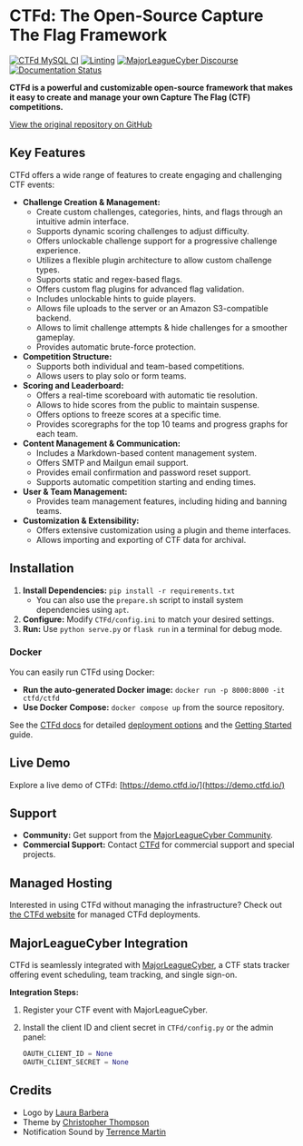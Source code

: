 # CTFd: The Open-Source Capture The Flag Framework

[![CTFd MySQL CI](https://github.com/CTFd/CTFd/workflows/CTFd%20MySQL%20CI/badge.svg?branch=master)](https://github.com/CTFd/CTFd/actions)
[![Linting](https://github.com/CTFd/CTFd/workflows/Linting/badge.svg?branch=master)](https://github.com/CTFd/CTFd/actions)
[![MajorLeagueCyber Discourse](https://img.shields.io/discourse/status?server=https%3A%2F%2Fcommunity.majorleaguecyber.org%2F)](https://community.majorleaguecyber.org/)
[![Documentation Status](https://api.netlify.com/api/v1/badges/6d10883a-77bb-45c1-a003-22ce1284190e/deploy-status)](https://docs.ctfd.io)

**CTFd is a powerful and customizable open-source framework that makes it easy to create and manage your own Capture The Flag (CTF) competitions.**

[View the original repository on GitHub](https://github.com/CTFd/CTFd)

## Key Features

CTFd offers a wide range of features to create engaging and challenging CTF events:

*   **Challenge Creation & Management:**
    *   Create custom challenges, categories, hints, and flags through an intuitive admin interface.
    *   Supports dynamic scoring challenges to adjust difficulty.
    *   Offers unlockable challenge support for a progressive challenge experience.
    *   Utilizes a flexible plugin architecture to allow custom challenge types.
    *   Supports static and regex-based flags.
    *   Offers custom flag plugins for advanced flag validation.
    *   Includes unlockable hints to guide players.
    *   Allows file uploads to the server or an Amazon S3-compatible backend.
    *   Allows to limit challenge attempts & hide challenges for a smoother gameplay.
    *   Provides automatic brute-force protection.
*   **Competition Structure:**
    *   Supports both individual and team-based competitions.
    *   Allows users to play solo or form teams.
*   **Scoring and Leaderboard:**
    *   Offers a real-time scoreboard with automatic tie resolution.
    *   Allows to hide scores from the public to maintain suspense.
    *   Offers options to freeze scores at a specific time.
    *   Provides scoregraphs for the top 10 teams and progress graphs for each team.
*   **Content Management & Communication:**
    *   Includes a Markdown-based content management system.
    *   Offers SMTP and Mailgun email support.
    *   Provides email confirmation and password reset support.
    *   Supports automatic competition starting and ending times.
*   **User & Team Management:**
    *   Provides team management features, including hiding and banning teams.
*   **Customization & Extensibility:**
    *   Offers extensive customization using a plugin and theme interfaces.
    *   Allows importing and exporting of CTF data for archival.

## Installation

1.  **Install Dependencies:** `pip install -r requirements.txt`
    *   You can also use the `prepare.sh` script to install system dependencies using `apt`.
2.  **Configure:** Modify `CTFd/config.ini` to match your desired settings.
3.  **Run:** Use `python serve.py` or `flask run` in a terminal for debug mode.

### Docker

You can easily run CTFd using Docker:

*   **Run the auto-generated Docker image:** `docker run -p 8000:8000 -it ctfd/ctfd`
*   **Use Docker Compose:** `docker compose up` from the source repository.

See the [CTFd docs](https://docs.ctfd.io/) for detailed [deployment options](https://docs.ctfd.io/docs/deployment/installation) and the [Getting Started](https://docs.ctfd.io/tutorials/getting-started/) guide.

## Live Demo

Explore a live demo of CTFd: [https://demo.ctfd.io/](https://demo.ctfd.io/)

## Support

*   **Community:** Get support from the [MajorLeagueCyber Community](https://community.majorleaguecyber.org/).
*   **Commercial Support:** Contact [CTFd](https://ctfd.io/contact/) for commercial support and special projects.

## Managed Hosting

Interested in using CTFd without managing the infrastructure? Check out [the CTFd website](https://ctfd.io/) for managed CTFd deployments.

## MajorLeagueCyber Integration

CTFd is seamlessly integrated with [MajorLeagueCyber](https://majorleaguecyber.org/), a CTF stats tracker offering event scheduling, team tracking, and single sign-on.

**Integration Steps:**

1.  Register your CTF event with MajorLeagueCyber.
2.  Install the client ID and client secret in `CTFd/config.py` or the admin panel:

    ```python
    OAUTH_CLIENT_ID = None
    OAUTH_CLIENT_SECRET = None
    ```

## Credits

*   Logo by [Laura Barbera](http://www.laurabb.com/)
*   Theme by [Christopher Thompson](https://github.com/breadchris)
*   Notification Sound by [Terrence Martin](https://soundcloud.com/tj-martin-composer)